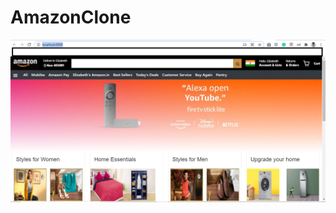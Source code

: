 # AmazonClone

![alt text](https://github.com/elizabeththomas7/AmazonClone/blob/main/amazon%20clone.png?raw=true)

